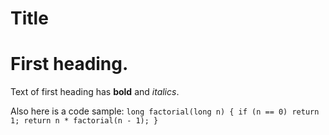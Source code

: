 Title
===
# First heading.
Text of first heading has **bold** and _italics_.

Also here is a code sample:
`long factorial(long n) {
    if (n == 0) return 1;
    return n * factorial(n - 1);
}`

